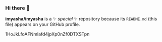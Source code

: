 ### Hi there 👋

**imyasha/imyasha** is a ✨ _special_ ✨ repository because its `README.md` (this file) appears on your GitHub profile.


1HoJkLfoAFNmlafd4jpXp0nZf0DTXSTpn
